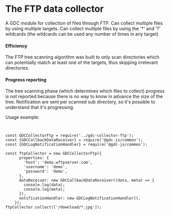 # The FTP data collector

A GDC module for collection of files through FTP.
Can collect multiple files by using multiple targets.
Can collect multiple files by using the '*' and '?' wildcards (the wildcards can be used any number of times in any target)

#### Efficiency
The FTP tree scanning algorithm was built to only scan directories which can potentially match at least one of the targets, thus skipping irrelevant directories.

#### Progress reporting
The tree scanning phase (which determines which files to collect) progress is not reported because there is no way to know in advance the size of the tree. Notification are sent per scanned sub directory, so it's possible to understand
that it's progressing.

Usage example:

<pre><code>

const GDCCollectorFtp = require('../gdc-collector-ftp');
const {GDCCallbackDataReceiver} = require('@gdc-js/common');
const {GDCLogNotificationHandler} = require('@gdc-js/common');

const ftpCollector = new GDCCollectorFtp({
      properties: {
        'host': 'demo.wftpserver.com',
        'username': 'demo',
        'password': 'demo',
      },
      dataReceiver: new GDCCallbackDataReceiver((data, meta) => {
        console.log(data);
        console.log(meta);
      }),
      notificationHandler: new GDCLogNotificationHandler(),
    });
ftpCollector.collect(['/download/*.jpg']);
</code></pre>